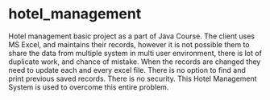 # hotel_management
Hotel management basic project as a part of Java Course.
The client uses MS Excel, and maintains their records, however it is not possible them to share the data from multiple system in multi user environment, there is lot of duplicate work, and chance of mistake.
When the records are changed they need to update each and every excel file.
There is no option to find and print previous saved records.
There is no security.
This Hotel Management System is used to overcome this entire problem.
